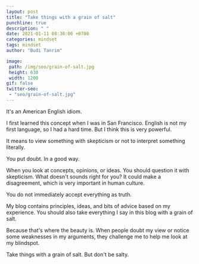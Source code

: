 ```yaml
---
layout: post
title: "Take things with a grain of salt"
punchline: true
description: " "
date: 2021-01-11 08:30:00 +0700
categories: mindset
tags: mindset
author: "Budi Tanrim"

image:
 path: /img/seo/grain-of-salt.jpg
 height: 630
 width: 1200
gif: false
twitter-seo: 
 - "seo/grain-of-salt.jpg"
---
```


It's an American English idiom.

I first learned this concept when I was in San Francisco. English is not my first language, so I had a hard time. But I think this is very powerful.

It means to view something with skepticism or not to interpret something literally.

You put doubt. In a good way.

When you look at concepts, opinions, or ideas. You should question it with skepticism. What doesn't sounds right for you? It could make a disagreement, which is very important in human culture.

You do not immediately accept everything as truth.

My blog contains principles, ideas, and bits of advice based on my experience. You should also take everything I say in this blog with a grain of salt.

Because that's where the beauty is. When people doubt my view or notice some weaknesses in my arguments, they challenge me to help me look at my blindspot.

Take things with a grain of salt. But don't be salty.
